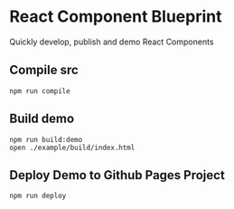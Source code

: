 # React Component Blueprint
Quickly develop, publish and demo React Components

## Compile src
```(bash)
npm run compile
```

## Build demo

```(bash)
npm run build:demo
open ./example/build/index.html
```

## Deploy Demo to Github Pages Project
```(bash)
npm run deploy
```
